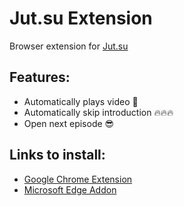 # Jut.su Extension 
Browser extension for [Jut.su](https://jut.su/)

## Features:
* Automatically plays video 💪
* Automatically skip introduction 🔥🔥🔥
* Open next episode 😎

## Links to install:
* [Google Chrome Extension](https://chrome.google.com/webstore/detail/jutsu-extension/kcofalbbgkjelaocgeoigacggnbjiecg)
* [Microsoft Edge Addon](https://microsoftedge.microsoft.com/addons/detail/jutsu-extension/bhfpkiaejlaggmbbmbilnfecbbhjlgmp)
